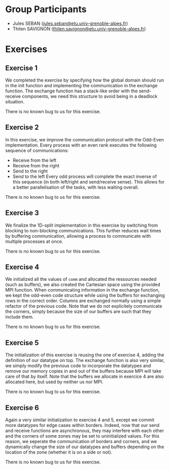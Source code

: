 # Group Participants
- Jules SEBAN (jules.seban@etu.univ-grenoble-alpes.fr)
- Thilen SAVIGNON (thilen.savignon@etu.univ-grenoble-alpes.fr)

# Exercises
## Exercise 1
We completed the exercise by specifying how the global domain should run 
in the init function and implementing the communication in the exchange function. 
The exchange function has a stack-like order with the send-receive components, 
we need this structure to avoid being in a deadlock situation.

There is no known bug to us for this exercise.

## Exercise 2
In this exercise, we improve the communication protocol with the Odd-Even implementation.
Every process with an even rank executes the following sequence of communications:
- Receive from the left
- Receive from the right
- Send to the right
- Send to the left
Every odd process will complete the exact inverse of this sequence (in both left/right and send/receive sense).
This allows for a better parallelisation of the tasks, with less waiting overall.

There is no known bug to us for this exercise.

## Exercise 3
We finalize the 1D-split implementation in this exercise by switching from blocking to non-blocking communications.
This further reduces wait times by buffering communication, allowing a process to communicate with multiple processes at once.

There is no known bug to us for this exercise.

## Exercise 4
We initialized all the values of `comm` and allocated the ressources needed (such as buffers), 
we also created the Cartesian space using the provided MPI function. 
When communicating information in the exchange function, 
we kept the odd-even code structure while using the buffers for exchanging rows in the correct order.
Columns are exchanged normally using a simple refactor of the previous code. Note that we do not
explicitely communicate the corners, simply because the size of our buffers are such that they include them.

There is no known bug to us for this exercise.

## Exercise 5
The initialization of this exercise is reusing the one of exercise 4, adding the definition of our datatype on top. 
The exchange function is also very similar, we simply modify the previous code to incorporate the datatypes and
remove our memory copies in and out of the buffers because MPI will take care of that by itself. Note that the buffers we
allocate in exercice 4 are also allocated here, but used by neither us nor MPI.

There is no known bug to us for this exercise.

## Exercise 6
Again a very similar initialization to exercise 4 and 5, except we commit more datatypes for edge cases within borders.
Indeed, now that our send and receive functions are asynchronous, they may interfere with each other and the corners of
some zones may be set to uninitialized values. For this reason, we seperate the communication of borders and corners,
and we dynamically change the size of our datatypes and buffers depending on the location of the zone
(whether it is on a side or not).

There is no known bug to us for this exercise.

